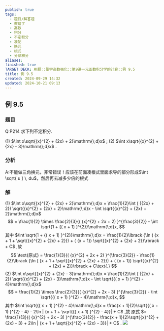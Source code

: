 ```yaml
---
publish: true
tags:
  - 题目/解答题
  - 做错了
  - 高数
  - 积分
  - 不定积分
  - 凑配
  - 换元
  - 根式
  - 分部积分
aliases: 
finished: true
TARGET DECK: 刷题::张宇高数强化::第9讲一元函数积分学的计算::例 9.5
title: 例 9.5
created: 2024-09-29 14:32
updated: 2024-10-21 09:13
---
```

## 例 9.5
### 题目
Q:P214 求下列不定积分.

(1) $\int x\sqrt{{x}^{2} + {2x} + 2}\mathrm{\;d}x$ ; 
(2) $\int x\sqrt{{x}^{2} + {2x} - 3}\mathrm{\;d}x$ .
### 分析
A:不能做三角换元，非常错误！应该在前面凑根式里面求导的部分形成$\int \sqrt{ u } \, du$，然后再去减多少倍的根式
### 解
(1) $\int x\sqrt{{x}^{2} + {2x} + 2}\mathrm{\;d}x = \frac{1}{2}\int ( {{2x} + 2}) \sqrt{{x}^{2} + {2x} + 2}\mathrm{\;d}x - \int \sqrt{{x}^{2} + {2x} + 2}\mathrm{\;d}x$
$$
= \frac{1}{2} \times \frac{2}{3}{( {x}^{2} + 2x + 2) }^{\frac{3}{2}} - \int \sqrt{1 + {( x + 1) }^{2}}\mathrm{\;d}x,
$$
其中 $\int \sqrt{1 + {( x + 1) }^{2}}\mathrm{\;d}x = \frac{1}{2}\lbrack {\ln ( {x + 1 + \sqrt{{x}^{2} + {2x} + 2}}) + ( {x + 1}) \sqrt{{x}^{2} + {2x} + 2}}\rbrack + C$ ,故
$$
\text{原式} = \frac{1}{3}{( {x}^{2} + 2x + 2) }^{\frac{3}{2}} - \frac{1}{2}\lbrack {\ln ( {x + 1 + \sqrt{{x}^{2} + {2x} + 2}}) + ( {x + 1}) \sqrt{{x}^{2} + {2x} + 2}}\rbrack + C\text{.}
$$
(2) $\int x\sqrt{{x}^{2} + {2x} - 3}\mathrm{\;d}x = \frac{1}{2}\int ( {{2x} + 2}) \sqrt{{x}^{2} + {2x} - 3}\mathrm{\;d}x - \int \sqrt{{( x + 1) }^{2} - 4}\mathrm{\;d}x$
$$
= \frac{1}{2} \times \frac{2}{3}{( {x}^{2} + 2x - 3) }^{\frac{3}{2}} - \int \sqrt{{( x + 1) }^{2} - 4}\mathrm{\;d}x,
$$
其中 $\int \sqrt{{( x + 1) }^{2} - 4}\mathrm{\;d}x = \frac{x + 1}{2}\sqrt{{( x + 1) }^{2} - 4} - 2\ln | {x + 1 + \sqrt{{( x + 1) }^{2} - 4}}| + C$ ,故
原式 $= \frac{1}{3}{( {x}^{2} + 2x - 3) }^{\frac{3}{2}} - \frac{x + 1}{2}\sqrt{{x}^{2} + {2x} - 3} + 2\ln | {x + 1 + \sqrt{{x}^{2} + {2x} - 3}}| + C$ .
![](https://img.hwenyi.tech/202410211704542.webp)

